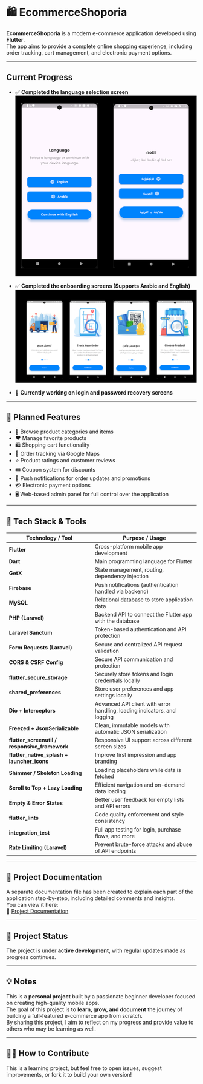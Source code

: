 # 🛍️ EcommerceShoporia

**EcommerceShoporia** is a modern e-commerce application developed using **Flutter**.  
The app aims to provide a complete online shopping experience, including order tracking, cart management, and electronic payment options.

---

## Current Progress

- ✅ **Completed the language selection screen**  
  ![Language Selection](assets/screenshots/language_selection.png)

- ✅ **Completed the onboarding screens (Supports Arabic and English)**  
  ![Onboarding](assets/screenshots/onboarding.png)

- 🔧 **Currently working on login and password recovery screens**

---

## 🎯 Planned Features

- 🛒 Browse product categories and items  
- ❤️ Manage favorite products  
- 🛍️ Shopping cart functionality  
- 📍 Order tracking via Google Maps  
- ⭐ Product ratings and customer reviews  
- 🎟️ Coupon system for discounts  
- 🔔 Push notifications for order updates and promotions  
- 💳 Electronic payment options  
- 🖥️ Web-based admin panel for full control over the application  

---

## 🧰 Tech Stack & Tools

| Technology / Tool                              | Purpose / Usage                                                                 |
|------------------------------------------------|----------------------------------------------------------------------------------|
| **Flutter**                                    | Cross-platform mobile app development                                           |
| **Dart**                                       | Main programming language for Flutter                                           |
| **GetX**                                       | State management, routing, dependency injection                                 |
| **Firebase**                                   | Push notifications (authentication handled via backend)                         |
| **MySQL**                                      | Relational database to store application data                                   |
| **PHP (Laravel)**                              | Backend API to connect the Flutter app with the database                        |
| **Laravel Sanctum**                            | Token-based authentication and API protection                                   |
| **Form Requests (Laravel)**                    | Secure and centralized API request validation                                   |
| **CORS & CSRF Config**                         | Secure API communication and protection                                         |
| **flutter_secure_storage**                     | Securely store tokens and login credentials locally                             |
| **shared_preferences**                         | Store user preferences and app settings locally                                 |
| **Dio + Interceptors**                         | Advanced API client with error handling, loading indicators, and logging        |
| **Freezed + JsonSerializable**                 | Clean, immutable models with automatic JSON serialization                       |
| **flutter_screenutil / responsive_framework**  | Responsive UI support across different screen sizes                             |
| **flutter_native_splash + launcher_icons**     | Improve first impression and app branding                                       |
| **Shimmer / Skeleton Loading**                 | Loading placeholders while data is fetched                                      |
| **Scroll to Top + Lazy Loading**               | Efficient navigation and on-demand data loading                                 |
| **Empty & Error States**                       | Better user feedback for empty lists and API errors                             |
| **flutter_lints**                              | Code quality enforcement and style consistency                                  |
| **integration_test**                           | Full app testing for login, purchase flows, and more                            |
| **Rate Limiting (Laravel)**                    | Prevent brute-force attacks and abuse of API endpoints                          |


---

## 📄 Project Documentation

A separate documentation file has been created to explain each part of the application step-by-step, including detailed comments and insights.  
You can view it here:  
📘 [Project Documentation](https://github.com/AmeeNexTech/flutter-ecommerce/blob/main/Project_Documentation.md)

---

## 🚧 Project Status

The project is under **active development**, with regular updates made as progress continues.

---

## 💡 Notes

This is a **personal project** built by a passionate beginner developer focused on creating high-quality mobile apps.  
The goal of this project is to **learn, grow, and document** the journey of building a full-featured e-commerce app from scratch.  
By sharing this project, I aim to reflect on my progress and provide value to others who may be learning as well.

---

## 🙋‍♂️ How to Contribute

This is a learning project, but feel free to open issues, suggest improvements, or fork it to build your own version!

